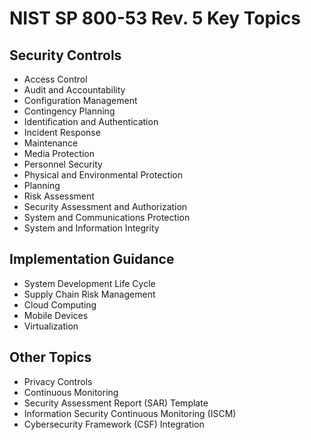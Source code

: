 # NIST SP 800-53 Rev. 5 Key Topics

## Security Controls
- Access Control
- Audit and Accountability
- Configuration Management
- Contingency Planning
- Identification and Authentication
- Incident Response
- Maintenance
- Media Protection
- Personnel Security
- Physical and Environmental Protection
- Planning
- Risk Assessment
- Security Assessment and Authorization
- System and Communications Protection
- System and Information Integrity

## Implementation Guidance
- System Development Life Cycle
- Supply Chain Risk Management
- Cloud Computing
- Mobile Devices
- Virtualization

## Other Topics
- Privacy Controls
- Continuous Monitoring
- Security Assessment Report (SAR) Template
- Information Security Continuous Monitoring (ISCM)
- Cybersecurity Framework (CSF) Integration
